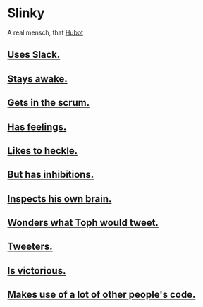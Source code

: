 # Slinky
A real mensch, that [Hubot](https://hubot.github.com)

## [Uses Slack.](https://github.com/irstacks/slinky/blob/master/package.json)
## [Stays awake.](https://registry.npmjs.org/hubot-heroku-keepalive/)
## [Gets in the scrum.](https://github.com/irstacks/slinky/blob/master/scripts/taiga.coffee)
## [Has feelings.](https://github.com/irstacks/slinky/blob/master/scripts/data/feelings.json)
## [Likes to heckle.](https://github.com/irstacks/slinky/blob/master/scripts/data/heckles.json)
## [But has inhibitions.](https://github.com/irstacks/slinky/blob/master/scripts/pep.coffee)
## [Inspects his own brain.](https://nodei.co/npm/hubot-brain-inspect/)
## [Wonders what Toph would tweet.](https://github.com/irstacks/slinky/blob/master/scripts/toph-tweets.coffee)
## [Tweeters.](https://registry.npmjs.org/hubot-tweets/)
## [Is victorious.](https://registry.npmjs.org/hubot-victory/)
## [Makes use of a lot of other people's code.](https://github.com/irstacks/slinky/blob/master/package.json)
